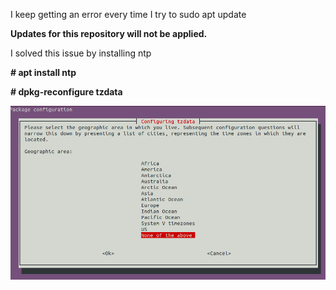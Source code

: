 I keep getting an error every time I try to sudo apt update

**Updates for this repository will not be applied.**

I solved this issue by installing ntp

**# apt install ntp**

**# dpkg-reconfigure tzdata**

![img](img/tzdata.png)



